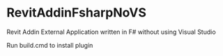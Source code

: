 # RevitAddinFsharpNoVS
Revit Addin External Application written in F# without using Visual Studio

Run build.cmd to install plugin
